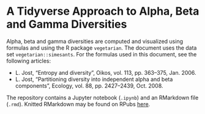 # A Tidyverse Approach to Alpha, Beta and Gamma Diversities

Alpha, beta and gamma diversities are computed and visualized using formulas and using the R package `vegetarian`. The document uses the data set `vegetarian::simesants`. For the formulas used in this document, see the following articles: 
- L. Jost, “Entropy and diversity”, Oikos, vol. 113, pp. 363–375, Jan. 2006. 
- L. Jost, “Partitioning diversity into independent alpha and beta components”, Ecology, vol. 88, pp. 2427–2439, Oct. 2008.

The repository contains a Jupyter notebook (`.ipynb`) and an RMarkdown file (`.rmd`). Knitted RMarkdown may be found on RPubs <a href = 'https://rpubs.com/abarghi/700388'>here</a>.

